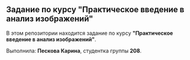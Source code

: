 ## Задание по курсу "Практическое введение в анализ изображений"

В этом репозитории находится задание по курсу **"Практическое введение в анализ изображений"**.

Выполнила: **Пескова Карина**, студентка группы **208**.
